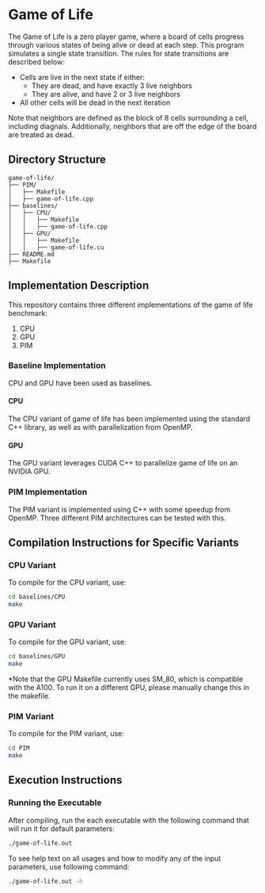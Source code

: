 # Game of Life

The Game of Life is a zero player game, where a board of cells progress through various states of being alive or dead at each step. This program simulates a single state transition. The rules for state transitions are described below:

- Cells are live in the next state if either:
  - They are dead, and have exactly 3 live neighbors
  - They are alive, and have 2 or 3 live neighbors
- All other cells will be dead in the next iteration

Note that neighbors are defined as the block of 8 cells surrounding a cell, including diagnals. Additionally, neighbors that are off the edge of the board are treated as dead.

## Directory Structure

```
game-of-life/
├── PIM/
│   ├── Makefile
│   ├── game-of-life.cpp
├── baselines/
│   ├── CPU/
│   │   ├── Makefile
│   │   ├── game-of-life.cpp
│   ├── GPU/
│   │   ├── Makefile
│   │   ├── game-of-life.cu
├── README.md
├── Makefile
```

## Implementation Description

This repository contains three different implementations of the game of life benchmark:

1. CPU
2. GPU
3. PIM

### Baseline Implementation

CPU and GPU have been used as baselines.

#### CPU

The CPU variant of game of life has been implemented using the standard C++ library, as well as with parallelization from OpenMP.

#### GPU

The GPU variant leverages CUDA C++ to parallelize game of life on an NVIDIA GPU.

### PIM Implementation

The PIM variant is implemented using C++ with some speedup from OpenMP. Three different PIM architectures can be tested with this.

## Compilation Instructions for Specific Variants

### CPU Variant

To compile for the CPU variant, use:

```bash
cd baselines/CPU
make
```

### GPU Variant

To compile for the GPU variant, use:

```bash
cd baselines/GPU
make
```

*Note that the GPU Makefile currently uses SM_80, which is compatible with the A100. To run it on a different GPU, please manually change this in the makefile.

### PIM Variant

To compile for the PIM variant, use:

```bash
cd PIM
make
```

## Execution Instructions

### Running the Executable

After compiling, run the each executable with the following command that will run it for default parameters:

```bash
./game-of-life.out
```

To see help text on all usages and how to modify any of the input parameters, use following command:

```bash
./game-of-life.out -h
```
